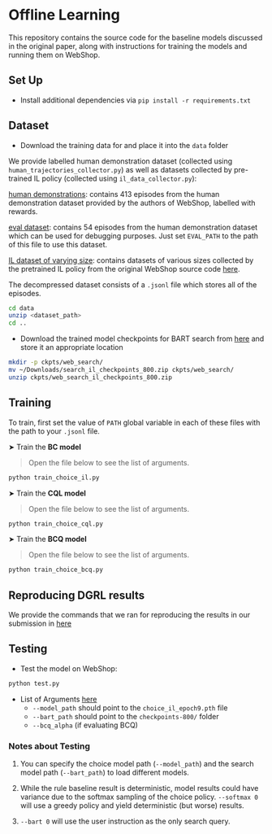 # Offline Learning

This repository contains the source code for the baseline models discussed in the original paper, along with instructions for training the models and running them on WebShop.
## Set Up
* Install additional dependencies via `pip install -r requirements.txt`

## Dataset
* Download the training data for and place it into the `data` folder

We provide labelled human demonstration dataset (collected using `human_trajectories_collector.py`) as well as datasets collected by pre-trained IL policy (collected using `il_data_collector.py`):

[human demonstrations](https://drive.google.com/file/d/1az-NxT6INcPLBxD23K1cDaWr_cWsmVJk/view?usp=sharing): contains 413 episodes from the human demonstration dataset provided by the authors of WebShop, labelled with rewards.

[eval dataset](https://drive.google.com/file/d/1v0gczcw7lc4RAmEd02Gx-rcg1V8w8Shh/view?usp=sharing): contains 54 episodes from the human demonstration dataset which can be used for debugging purposes. Just set `EVAL_PATH` to the path of this file to use this dataset.

[IL dataset of varying size](https://drive.google.com/file/d/1F7HSgeoqlf0VqkMl2ujbGAC1AEh65z8e/view?usp=sharing): contains datasets of various sizes collected by the pretrained IL policy from the original WebShop source code [here](https://drive.google.com/drive/folders/1liZmB1J38yY_zsokJAxRfN8xVO1B_YmD?usp=sharing).

The decompressed dataset consists of a `.jsonl` file which stores all of the episodes.

```bash
cd data
unzip <dataset_path>
cd ..
```
* Download the trained model checkpoints for BART search from [here](https://drive.google.com/drive/folders/1liZmB1J38yY_zsokJAxRfN8xVO1B_YmD?usp=sharing) and store it an appropriate location
```bash
mkdir -p ckpts/web_search/
mv ~/Downloads/search_il_checkpoints_800.zip ckpts/web_search/
unzip ckpts/web_search_il_checkpoints_800.zip
```

## Training
To train, first set the value of `PATH` global variable in each of these files with the path to your `.jsonl` file.

➤ Train the **BC model**
> Open the file below to see the list of arguments.
```bash
python train_choice_il.py
```

➤ Train the **CQL model**
> Open the file below to see the list of arguments.
```bash
python train_choice_cql.py
```

➤ Train the **BCQ model**
> Open the file below to see the list of arguments.
```bash
python train_choice_bcq.py
```

## Reproducing DGRL results
We provide the commands that we ran for reproducing the results in our submission in [here](train_scripts/dgrl_cmds.sh)

## Testing
- Test the model on WebShop:
```bash
python test.py
```
- List of Arguments [here](https://github.com/princeton-nlp/WebShop/blob/master/baseline_models/test.py#L86)
    - `--model_path` should point to the `choice_il_epoch9.pth` file
    - `--bart_path` should point to the `checkpoints-800/` folder
    - `--bcq_alpha` (if evaluating BCQ)

### Notes about Testing
1. You can specify the choice model path (`--model_path`) and the search model path (`--bart_path`) to load different models. 
    
2. While the rule baseline result is deterministic, model results could have variance due to the softmax sampling of the choice policy. `--softmax 0` will use a greedy policy and yield deterministic (but worse) results.

3. `--bart 0` will use the user instruction as the only search query.


